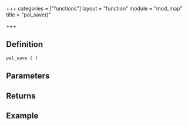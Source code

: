 +++
categories = ["functions"]
layout = "function"
module = "mod_map"
title = "pal_save()"

+++

## Definition

    pal_save ( )

## Parameters

## Returns

## Example
